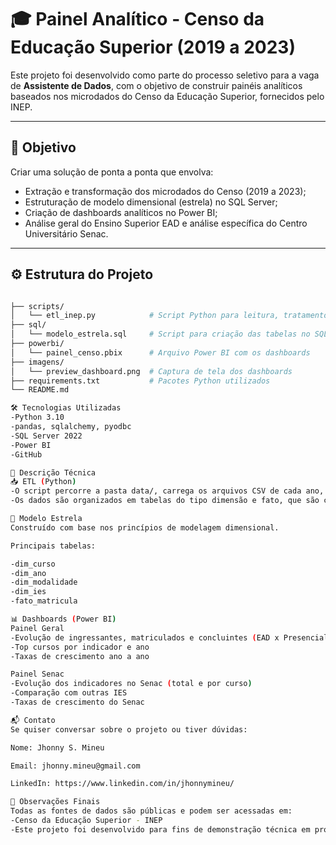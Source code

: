 # 🎓 Painel Analítico - Censo da Educação Superior (2019 a 2023)

Este projeto foi desenvolvido como parte do processo seletivo para a vaga de **Assistente de Dados**, com o objetivo de construir painéis analíticos baseados nos microdados do Censo da Educação Superior, fornecidos pelo INEP.

---

## 🧠 Objetivo

Criar uma solução de ponta a ponta que envolva:
- Extração e transformação dos microdados do Censo (2019 a 2023);
- Estruturação de modelo dimensional (estrela) no SQL Server;
- Criação de dashboards analíticos no Power BI;
- Análise geral do Ensino Superior EAD e análise específica do Centro Universitário Senac.

---

## ⚙️ Estrutura do Projeto

```bash

├── scripts/
│   └── etl_inep.py            # Script Python para leitura, tratamento e inserção no banco
├── sql/
│   └── modelo_estrela.sql     # Script para criação das tabelas no SQL Server
├── powerbi/
│   └── painel_censo.pbix      # Arquivo Power BI com os dashboards
├── imagens/
│   └── preview_dashboard.png  # Captura de tela dos dashboards
├── requirements.txt           # Pacotes Python utilizados
└── README.md

🛠️ Tecnologias Utilizadas
-Python 3.10
-pandas, sqlalchemy, pyodbc
-SQL Server 2022
-Power BI
-GitHub

🧾 Descrição Técnica
📥 ETL (Python)
-O script percorre a pasta data/, carrega os arquivos CSV de cada ano, seleciona colunas relevantes e aplica filtros.
-Os dados são organizados em tabelas do tipo dimensão e fato, que são carregadas diretamente no banco SQL Server.

🧱 Modelo Estrela
Construído com base nos princípios de modelagem dimensional.

Principais tabelas:

-dim_curso
-dim_ano
-dim_modalidade
-dim_ies
-fato_matricula

📊 Dashboards (Power BI)
Painel Geral
-Evolução de ingressantes, matriculados e concluintes (EAD x Presencial)
-Top cursos por indicador e ano
-Taxas de crescimento ano a ano

Painel Senac
-Evolução dos indicadores no Senac (total e por curso)
-Comparação com outras IES
-Taxas de crescimento do Senac

📬 Contato
Se quiser conversar sobre o projeto ou tiver dúvidas:

Nome: Jhonny S. Mineu

Email: jhonny.mineu@gmail.com

LinkedIn: https://www.linkedin.com/in/jhonnymineu/

📝 Observações Finais
Todas as fontes de dados são públicas e podem ser acessadas em:
-Censo da Educação Superior - INEP
-Este projeto foi desenvolvido para fins de demonstração técnica em processo seletivo.
